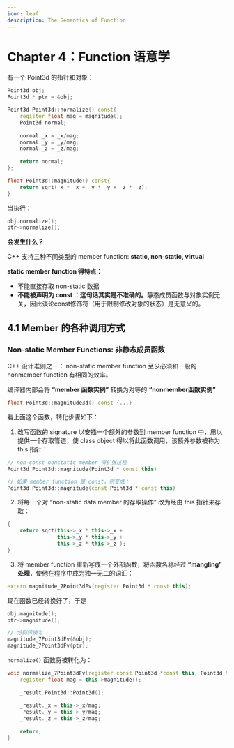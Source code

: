 ```yaml
---
icon: leaf
description: The Semantics of Function
---
```


# Chapter 4：Function 语意学

有一个 Point3d 的指针和对象：

```cpp
Point3d obj;
Point3d * ptr = &obj;

Point3d Point3d::normalize() const{
    register float mag = magnitude();
    Point3d normal;
    
    normal._x = _x/mag;
    normal._y = _y/mag;
    normal._z = _z/mag;
    
    return normal;
};

float Point3d::magnitude() const{
    return sqrt(_x * _x + _y * _y + _z * _z);
}
```

当执行：

```cpp
obj.normalize();
ptr->normalize();
```

**会发生什么？**

C++ 支持三种不同类型的 member function: **static, non-static, virtual**

**static member function 得特点：**

* 不能直接存取 non-static 数据
* **不能被声明为 const ：这句话其实是不准确的。**&#x9759;态成员函数与对象实例无关，因此谈论const修饰符（用于限制修改对象的状态）是无意义的。

## 4.1 Member 的各种调用方式

### Non-static Member Functions: 非静态成员函数

C++ 设计准则之一： non-static member function 至少必须和一般的 nonmember function 有相同的效率。

编译器内部会将 **“member 函数实例”** 转换为对等的 **“nonmember函数实例”**

```cpp
float Point3d::magnitude3d() const {...}
```

看上面这个函数，转化步骤如下：

1. 改写函数的 signature 以安插一个额外的参数到 member function 中，用以提供一个存取管道，使 class object 得以将此函数调用，该额外参数被称为 this 指针：

```cpp
// non-const nonstatic member 得扩张过程
Point3d Point3d::magnitude(Point3d * const this)

// 如果 member function 是 const，则变成：
Point3d Point3d::magnitude(const Point3d * const this)
```

2. 将每一个对 “non-static data member 的存取操作” 改为经由 this 指针来存取：

```cpp
{
    return sqrt(this->_x * this->_x +
                this->_y * this->_y + 
                this->_z * this->_z );
}
```

3. 将 member function 重新写成一个外部函数，将函数名称经过 **“mangling” 处理**，使他在程序中成为独一无二的词汇：

```cpp
extern magnitude_7Point3dFv(register Point3d * const this);
```

现在函数已经转换好了，于是

```cpp
obj.magnitude();
ptr->magnitude();

// 分别转换为
magnitude_7Point3dFv(&obj);
magnitude_7Point3dFv(ptr);
```

`normalize()` 函数将被转化为：

```cpp
void normalize_7Point3dFv(register const Point3d *const this, Point3d & _result){
    register float mag = this->magnitude();
    
    _result.Point3d::Point3d();
    
    _result._x = this->_x/mag;
    _result._y = this->_y/mag;
    _result._z = this->_z/mag;
    
    return;
}
```

















